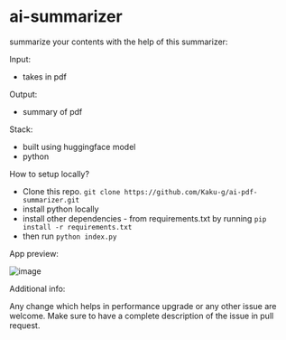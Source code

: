 ﻿# ai-summarizer

summarize your contents with the help of this summarizer:

Input:
- takes in pdf 

Output:
- summary of pdf

Stack:
- built using huggingface model
- python

How to setup locally?

- Clone this repo. ``` git clone https://github.com/Kaku-g/ai-pdf-summarizer.git ```
- install python locally 
- install other dependencies - from requirements.txt by running ``` pip install -r requirements.txt    ```
- then run ``` python index.py ```

App preview:

![image](https://github.com/Kaku-g/ai-pdf-summarizer/assets/63788422/adedca76-753b-41ab-8025-88e32d7329d0)


Additional info:

Any change which helps in performance upgrade or any other issue are welcome. Make sure to have a complete description of the issue in pull request.
  

